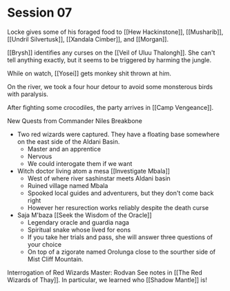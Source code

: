 # Session 07
Locke gives some of his foraged food to [[Hew Hackinstone]], [[Musharib]], [[Undril Silvertusk]], [[Xandala Cimber]], and [[Morgan]].

[[Brysh]] identifies any curses on the [[Veil of Uluu Thalongh]]. She can't tell anything exactly, but it seems to be triggered by harming the jungle.

While on watch, [[Yosei]] gets monkey shit thrown at him.

On the river, we took a four hour detour to avoid some monsterous birds with paralysis.

After fighting some crocodiles, the party arrives in [[Camp Vengeance]].


New Quests from Commander Niles Breakbone
- Two red wizards were captured. They have a floating base somewhere on the east side of the Aldani Basin.
	- Master and an apprentice
	- Nervous
	- We could interogate them if we want
- Witch doctor living atom a mesa [[Investigate Mbala]]
	- West of where river sashinstar meets Aldani basin
	- Ruined village named Mbala
	- Spooked local guides and adventurers, but they don't come back right
	- However her resurection works reliably despite the death curse
- Saja M'baza [[Seek the Wisdom of the Oracle]]
	- Legendary oracle and guardia naga
	- Spiritual snake whose lived for eons
	- If you take her trials and pass, she will answer three questions of your choice
	- On top of a zigorate named Orolunga close to the sourther side of Mist Cliff Mountain.


Interrogation of Red Wizards
Master: Rodvan
See notes in [[The Red Wizards of Thay]].
In particular, we learned who [[Shadow Mantle]] is!